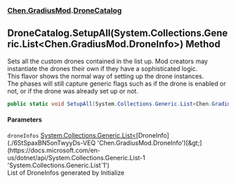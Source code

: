 
### [Chen.GradiusMod](./neHTXX+yFsk1RpXqjkv9zg 'Chen.GradiusMod').[DroneCatalog](./e4Rd6FCByUnS5tZmK8HU3A 'Chen.GradiusMod.DroneCatalog')

## DroneCatalog.SetupAll(System.Collections.Generic.List&lt;Chen.GradiusMod.DroneInfo&gt;) Method
Sets all the custom drones contained in the list up. Mod creators may instantiate the drones their own if they have a sophisticated logic.  
This flavor shows the normal way of setting up the drone instances.  
The phases will still capture generic flags such as if the drone is enabled or not, or if the drone was already set up or not.  
```csharp
public static void SetupAll(System.Collections.Generic.List<Chen.GradiusMod.DroneInfo> droneInfos);
```

#### Parameters
<a name='CpNMbwvg8z+5uZLee2TYVg'></a>
`droneInfos` [System.Collections.Generic.List&lt;](https://docs.microsoft.com/en-us/dotnet/api/System.Collections.Generic.List-1 'System.Collections.Generic.List`1')[DroneInfo](./6StSpaxBN5onTwyyDs-VEQ 'Chen.GradiusMod.DroneInfo')[&gt;](https://docs.microsoft.com/en-us/dotnet/api/System.Collections.Generic.List-1 'System.Collections.Generic.List`1')  
List of DroneInfos generated by Initialize  
  
